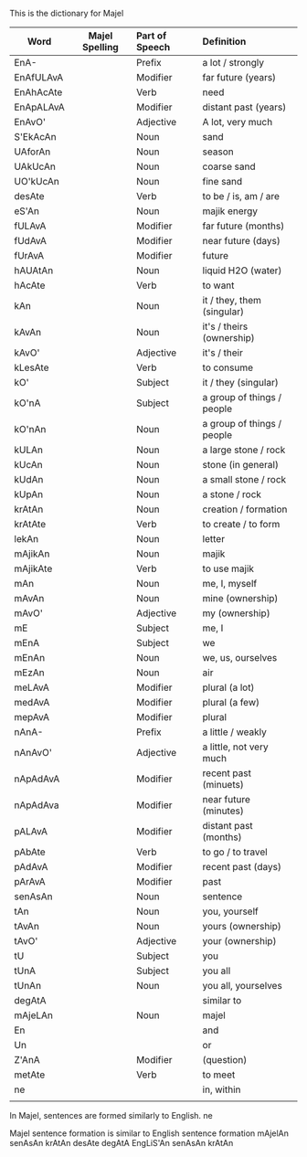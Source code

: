 This is the dictionary for Majel

| Word      | Majel Spelling | Part of Speech | Definition                 |
| --------- | -------------- |:-------------- |:-------------------------- |
| EnA-      |                | Prefix         | a lot / strongly           |
| EnAfULAvA |                | Modifier       | far future (years)         |
| EnAhAcAte |                | Verb           | need                       |
| EnApALAvA |                | Modifier       | distant past (years)       |
| EnAvO'    |                | Adjective      | A lot, very much           |
| S'EkAcAn  |                | Noun           | sand                       |
| UAforAn   |                | Noun           | season                     |
| UAkUcAn   |                | Noun           | coarse sand                |
| UO'kUcAn  |                | Noun           | fine sand                  |
| desAte    |                | Verb           | to be / is, am / are       |
| eS'An     |                | Noun           | majik energy               |
| fULAvA    |                | Modifier       | far future (months)        |
| fUdAvA    |                | Modifier       | near future (days)         |
| fUrAvA    |                | Modifier       | future                     |
| hAUAtAn   |                | Noun           | liquid H2O (water)         |
| hAcAte    |                | Verb           | to want                    |
| kAn       |                | Noun           | it / they, them (singular) |
| kAvAn     |                | Noun           | it's / theirs (ownership)  |
| kAvO'     |                | Adjective      | it's / their               |
| kLesAte   |                | Verb           | to consume                 |
| kO'       |                | Subject        | it / they (singular)       |
| kO'nA     |                | Subject        | a group of things / people |
| kO'nAn    |                | Noun           | a group of things / people |
| kULAn     |                | Noun           | a large stone / rock       |
| kUcAn     |                | Noun           | stone (in general)         |
| kUdAn     |                | Noun           | a small stone / rock       |
| kUpAn     |                | Noun           | a stone / rock             |
| krAtAn    |                | Noun           | creation / formation       |
| krAtAte   |                | Verb           | to create / to form        |
| lekAn     |                | Noun           | letter                     |
| mAjikAn   |                | Noun           | majik                      |
| mAjikAte  |                | Verb           | to use majik               |
| mAn       |                | Noun           | me, I, myself              |
| mAvAn     |                | Noun           | mine (ownership)           |
| mAvO'     |                | Adjective      | my (ownership)             |
| mE        |                | Subject        | me, I                      |
| mEnA      |                | Subject        | we                         |
| mEnAn     |                | Noun           | we, us, ourselves          |
| mEzAn     |                | Noun           | air                        |
| meLAvA    |                | Modifier       | plural (a lot)             |
| medAvA    |                | Modifier       | plural (a few)             |
| mepAvA    |                | Modifier       | plural                     |
| nAnA-     |                | Prefix         | a little / weakly          |
| nAnAvO'   |                | Adjective      | a little, not very much    |
| nApAdAvA  |                | Modifier       | recent past (minuets)      |
| nApAdAva  |                | Modifier       | near future (minutes)      |
| pALAvA    |                | Modifier       | distant past (months)      |
| pAbAte    |                | Verb           | to go / to travel          |
| pAdAvA    |                | Modifier       | recent past (days)         |
| pArAvA    |                | Modifier       | past                       |
| senAsAn   |                | Noun           | sentence                   |
| tAn       |                | Noun           | you, yourself              |
| tAvAn     |                | Noun           | yours (ownership)          |
| tAvO'     |                | Adjective      | your (ownership)           |
| tU        |                | Subject        | you                        |
| tUnA      |                | Subject        | you all                    |
| tUnAn     |                | Noun           | you all, yourselves        |
| degAtA    |                |                | similar to                 |
| mAjeLAn   |                | Noun           | majel                      |
| En        |                |                | and                        |
| Un        |                |                | or                         |
| Z'AnA     |                | Modifier       | (question)                 |
| metAte    |                | Verb           | to meet                    |
| ne        |                |                | in, within                 |
|           |                |                |                            |

In Majel, sentences are formed similarly to English.
ne 

Majel sentence formation is similar to English sentence formation
mAjelAn senAsAn krAtAn desAte degAtA EngLiS'An senAsAn krAtAn